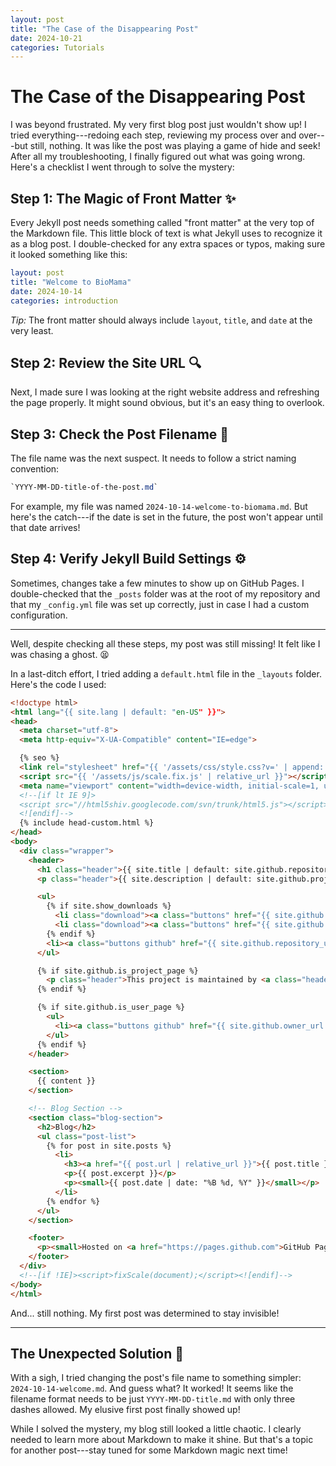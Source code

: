 ```yaml
---
layout: post
title: "The Case of the Disappearing Post"
date: 2024-10-21
categories: Tutorials
---
```



The Case of the Disappearing Post
==================================

I was beyond frustrated. My very first blog post just wouldn't show up! I tried everything---redoing each step, reviewing my process over and over---but still, nothing. It was like the post was playing a game of hide and seek! After all my troubleshooting, I finally figured out what was going wrong. Here's a checklist I went through to solve the mystery:

Step 1: The Magic of Front Matter ✨
-----------------------------------

Every Jekyll post needs something called "front matter" at the very top of the Markdown file. This little block of text is what Jekyll uses to recognize it as a blog post. I double-checked for any extra spaces or typos, making sure it looked something like this:


```yaml
layout: post
title: "Welcome to BioMama"
date: 2024-10-14
categories: introduction
```

*Tip:* The front matter should always include `layout`, `title`, and `date` at the very least.

Step 2: Review the Site URL 🔍
------------------------------

Next, I made sure I was looking at the right website address and refreshing the page properly. It might sound obvious, but it's an easy thing to overlook.

Step 3: Check the Post Filename 📝
----------------------------------

The file name was the next suspect. It needs to follow a strict naming convention:


```css
`YYYY-MM-DD-title-of-the-post.md`
```

For example, my file was named `2024-10-14-welcome-to-biomama.md`. But here's the catch---if the date is set in the future, the post won't appear until that date arrives!

Step 4: Verify Jekyll Build Settings ⚙️
---------------------------------------

Sometimes, changes take a few minutes to show up on GitHub Pages. I double-checked that the `_posts` folder was at the root of my repository and that my `_config.yml` file was set up correctly, just in case I had a custom configuration.

* * * * *

Well, despite checking all these steps, my post was still missing! It felt like I was chasing a ghost. 😫

In a last-ditch effort, I tried adding a `default.html` file in the `_layouts` folder. Here's the code I used:

```html
<!doctype html>
<html lang="{{ site.lang | default: "en-US" }}">
<head>
  <meta charset="utf-8">
  <meta http-equiv="X-UA-Compatible" content="IE=edge">

  {% seo %}
  <link rel="stylesheet" href="{{ '/assets/css/style.css?v=' | append: site.github.build_revision | relative_url }}">
  <script src="{{ '/assets/js/scale.fix.js' | relative_url }}"></script>
  <meta name="viewport" content="width=device-width, initial-scale=1, user-scalable=no">
  <!--[if lt IE 9]>
  <script src="//html5shiv.googlecode.com/svn/trunk/html5.js"></script>
  <![endif]-->
  {% include head-custom.html %}
</head>
<body>
  <div class="wrapper">
    <header>
      <h1 class="header">{{ site.title | default: site.github.repository_name }}</h1>
      <p class="header">{{ site.description | default: site.github.project_tagline }}</p>

      <ul>
        {% if site.show_downloads %}
          <li class="download"><a class="buttons" href="{{ site.github.zip_url }}">Download ZIP</a></li>
          <li class="download"><a class="buttons" href="{{ site.github.tar_url }}">Download TAR</a></li>
        {% endif %}
        <li><a class="buttons github" href="{{ site.github.repository_url }}">View On GitHub</a></li>
      </ul>

      {% if site.github.is_project_page %}
        <p class="header">This project is maintained by <a class="header name" href="{{ site.github.owner_url }}">{{ site.github.owner_name }}</a></p>
      {% endif %}

      {% if site.github.is_user_page %}
        <ul>
          <li><a class="buttons github" href="{{ site.github.owner_url }}">GitHub Profile</a></li>
        </ul>
      {% endif %}
    </header>

    <section>
      {{ content }}
    </section>

    <!-- Blog Section -->
    <section class="blog-section">
      <h2>Blog</h2>
      <ul class="post-list">
        {% for post in site.posts %}
          <li>
            <h3><a href="{{ post.url | relative_url }}">{{ post.title }}</a></h3>
            <p>{{ post.excerpt }}</p>
            <p><small>{{ post.date | date: "%B %d, %Y" }}</small></p>
          </li>
        {% endfor %}
      </ul>
    </section>

    <footer>
      <p><small>Hosted on <a href="https://pages.github.com">GitHub Pages</a> using the Dinky theme</small></p>
    </footer>
  </div>
  <!--[if !IE]><script>fixScale(document);</script><![endif]-->
</body>
</html>

```

And... still nothing. My first post was determined to stay invisible!

* * * * *

The Unexpected Solution 🎉
--------------------------

With a sigh, I tried changing the post's file name to something simpler: `2024-10-14-welcome.md`. And guess what? It worked! It seems like the filename format needs to be just `YYYY-MM-DD-title.md` with only three dashes allowed. My elusive first post finally showed up!

While I solved the mystery, my blog still looked a little chaotic. I clearly needed to learn more about Markdown to make it shine. But that's a topic for another post---stay tuned for some Markdown magic next time!